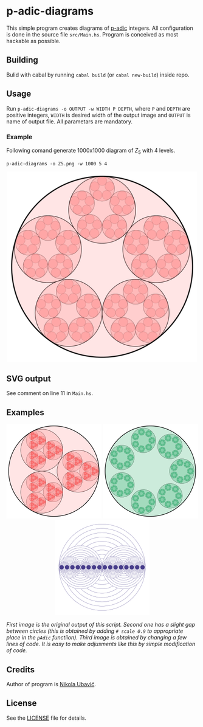 # p-adic-diagrams

This simple program creates diagrams of [p-adic](https://en.wikipedia.org/wiki/P-adic_number) integers. All configuration is done in the source file `src/Main.hs`. Program is conceived as most hackable as possible. 

## Building

Bulid with cabal by running `cabal build` (or `cabal new-build`) inside repo.

## Usage

Run  `p-adic-diagrams -o OUTPUT -w WIDTH P DEPTH`, where `P` and `DEPTH` are positive integers, `WIDTH` is desired width of the output image and `OUTPUT` is name of output file. All parametars are mandatory.

### Example

Following comand generate 1000x1000 diagram of *Z*<sub>5</sub> with 4 levels.

```
p-adic-diagrams -o Z5.png -w 1000 5 4
```

<p align="center">
<img src="img/z5red.png" alt="Z5 colored red" width="500"> 
</p>


## SVG output

See comment on line 11 in `Main.hs`.

## Examples 

<p align="center">
<img src="img/z3.png" alt="Z3 colored red" width="250"> <img src="img/z7.png" alt="Z7 colored green" width="250"> <img src="img/z2.png" alt="Z2" width="250">
</p>

*First image is the original output of this script. Second one has a slight gap between circles (this is obtained by adding `# scale 0.9` to appropriate place in the `pAdic` functiion). Third image is obtained by changing a few lines of code. It is easy to make adjusments like this by simple modification of code.*

## Credits

Author of program is [Nikola Ubavić](https://ubavic.rs/?lang=en).

## License

See the [LICENSE](LICENSE) file for details.